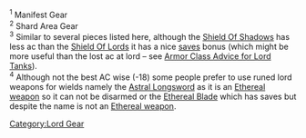 <sup>1</sup> Manifest Gear  
<sup>2</sup> Shard Area Gear  
<sup>3</sup> Similar to several pieces listed here, although the [Shield
Of Shadows](Shield_Of_Shadows "wikilink") has less ac than the [Shield
Of Lords](Shield_Of_Lords "wikilink") it has a nice
[saves](Saving_Throw "wikilink") bonus (which might be more useful than
the lost ac at lord – see [ Armor Class Advice for Lord
Tanks](Armor_Class "wikilink")).  
<sup>4</sup> Although not the best AC wise (-18) some people prefer to
use runed lord weapons for wields namely the [Astral
Longsword](Astral_Longsword "wikilink") as it is an [Ethereal
weapon](:Category:Ethereal_Weapons "wikilink") so it can not be disarmed
or the [Ethereal Blade](Ethereal_Blade "wikilink") which has saves but
despite the name is not an [Ethereal
weapon](:Category:Ethereal_Weapons "wikilink").  

[Category:Lord Gear](Category:Lord_Gear "wikilink")
